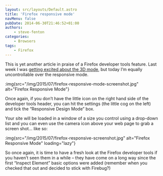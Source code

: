 ```yaml
---
layout: src/layouts/Default.astro
title: 'Firefox responsive mode'
navMenu: false
pubDate: 2014-06-30T21:46:52+01:00
authors:
    - steve-fenton
categories:
    - Browsers
tags:
    - Firefox
---
```


This is yet another article in praise of a Firefox developer tools feature. Last week I was [getting excited about the 3D mode](/blog/2014/06/firefox-3d-mode/), but today I’m equally uncontrollable over the responsive mode.

:img{src="/img/2015/07/firefox-responsive-mode-screenshot.jpg" alt="Firefox Responsive Mode"}

Once again, if you don’t have the little icon on the right hand side of the developer tools header, you can hit the settings (the little cog on the left) and tick the “Responsive Design Mode” box.

Your site will be loaded in a window of a size you control using a drop-down list and you can even use the camera icon above your web page to grab a screen shot… like so:

:img{src="/img/2015/07/firefox-responsive-screenshot.jpg" alt="Firefox Responsive Mode" loading="lazy"}

So once again, it is time to have a fresh look at the Firefox developer tools if you haven’t seen them in a while – they have come on a long way since the first “Inspect Element” basic options were added (remember when you checked that out and decided to stick with Firebug?)